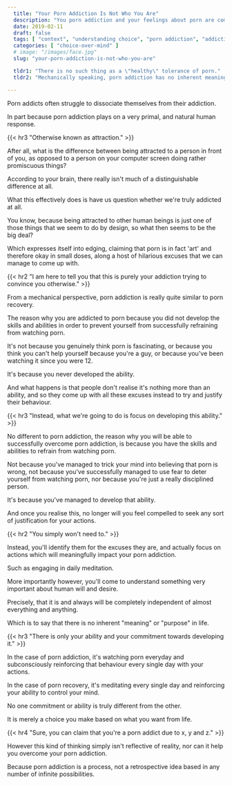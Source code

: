 ```yaml
---
  title: "Your Porn Addiction Is Not Who You Are"
  description: "You porn addiction and your feelings about porn are completely separate from who you actually are."
  date: 2019-02-11
  draft: false
  tags: [ "context", "understanding choice", "porn addiction", "addiction", "awareness", "nofap", "neverfap", "neverfap deluxe" ]
  categories: [ "choice-over-mind" ]
  # image: "/images/face.jpg"
  slug: "your-porn-addiction-is-not-who-you-are"

  tldr1: "There is no such thing as a \"healthy\" tolerance of porn."
  tldr2: "Mechanically speaking, porn addiction has no inherent meaning. It is merely a self-reinforcing process."

---
```


<!-- Written, just need to update metadata. -->

<!-- Will Need One Edit -->

Porn addicts often struggle to dissociate themselves from their addiction.

In part because porn addiction plays on a very primal, and natural human response.


{{< hr3 "Otherwise known as attraction." >}}


After all, what is the difference between being attracted to a person in front of you, as opposed to a person on your computer screen doing rather promiscuous things?

According to your brain, there really isn't much of a distinguishable difference at all. 

What this effectively does is have us question whether we're truly addicted at all.

You know, because being attracted to other human beings is just one of those things that we seem to do by design, so what then seems to be the big deal?

Which expresses itself into edging, claiming that porn is in fact 'art' and therefore okay in small doses, along a host of hilarious excuses that we can manage to come up with.


{{< hr2 "I am here to tell you that this is purely your addiction trying to convince you otherwise." >}}


From a mechanical perspective, porn addiction is really quite similar to porn recovery.

The reason why you are addicted to porn because you did not develop the skills and abilities in order to prevent yourself from successfully refraining from watching porn. 

It's not because you genuinely think porn is fascinating, or because you think you can't help yourself because you're a guy, or because you've been watching it since you were 12. 

It's because you never developed the ability.

And what happens is that people don't realise it's nothing more than an ability, and so they come up with all these excuses instead to try and justify their behaviour.


{{< hr3 "Instead, what we're going to do is focus on developing this ability." >}}


No different to porn addiction, the reason why you will be able to successfully overcome porn addiction, is because you have the skills and abilities to refrain from watching porn.

Not because you've managed to trick your mind into believing that porn is wrong, not because you've successfully managed to use fear to deter yourself from watching porn, nor because you're just a really disciplined person. 

It's because you've managed to develop that ability.

And once you realise this, no longer will you feel compelled to seek any sort of justification for your actions.


{{< hr2 "You simply won't need to." >}}


Instead, you'll identify them for the excuses they are, and actually focus on actions which will meaningfully impact your porn addiction.

Such as engaging in daily meditation.

More importantly however, you'll come to understand something very important about human will and desire.

Precisely, that it is and always will be completely independent of almost everything and anything.

Which is to say that there is no inherent "meaning" or "purpose" in life.


{{< hr3 "There is only your ability and your commitment towards developing it." >}}


In the case of porn addiction, it's watching porn everyday and subconsciously reinforcing that behaviour every single day with your actions.

In the case of porn recovery, it's meditating every single day and reinforcing your ability to control your mind.

No one commitment or ability is truly different from the other.

It is merely a choice you make based on what you want from life.

{{< hr4 "Sure, you can claim that you're a porn addict due to x, y and z." >}}


However this kind of thinking simply isn't reflective of reality, nor can it help you overcome your porn addiction.

Because porn addiction is a process, not a retrospective idea based in any number of infinite possibilities.

